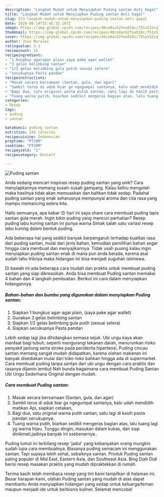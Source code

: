 ```yaml
---
description: "Langkah Mudah untuk Menyiapkan Puding santan Anti Gagal"
title: "Langkah Mudah untuk Menyiapkan Puding santan Anti Gagal"
slug: 523-langkah-mudah-untuk-menyiapkan-puding-santan-anti-gagal
date: 2020-06-14T15:45:15.107Z
image: https://img-global.cpcdn.com/recipes/40ce0ac62fea918c/751x532cq70/puding-santan-foto-resep-utama.jpg
thumbnail: https://img-global.cpcdn.com/recipes/40ce0ac62fea918c/751x532cq70/puding-santan-foto-resep-utama.jpg
cover: https://img-global.cpcdn.com/recipes/40ce0ac62fea918c/751x532cq70/puding-santan-foto-resep-utama.jpg
author: Jose Morales
ratingvalue: 3.1
reviewcount: 12
recipeingredient:
- "1 bungkus agaragar plain saya pake agar wallet"
- "3 gelas belimbing santan"
- "1/2 gelas belimbing gula putih sesuai selera"
- "secukupnya Pasta pandan"
recipeinstructions:
- "Masak secara bersamaan (Santan, gula, dan agar)"
- "Sambil terus di aduk biar gx ngegumpal santanya, kalo udah mendidih matikan Api, siapkan cetakan,"
- "Bagi dua, satu original warna putih santan, satu lagi di kasih pasta pandan secukupnya."
- "Tuang warna putih, biarkan sedikit mengeras bagian atas, lalu tuang lagi yg warna hijau. Tunggu dingin, masukan dalam kukas, dan siap dinikmati,jadinya banyak ini ssebenarnya.."
categories:
- Resep
tags:
- puding
- santan

katakunci: puding santan 
nutrition: 245 calories
recipecuisine: Indonesian
preptime: "PT30M"
cooktime: "PT30M"
recipeyield: "1"
recipecategory: Dessert

---
```



![Puding santan](https://img-global.cpcdn.com/recipes/40ce0ac62fea918c/751x532cq70/puding-santan-foto-resep-utama.jpg)

Anda sedang mencari inspirasi resep puding santan yang unik? Cara menyiapkannya memang susah-susah gampang. Kalau keliru mengolah maka hasilnya tidak akan memuaskan dan bahkan tidak sedap. Padahal puding santan yang enak seharusnya mempunyai aroma dan cita rasa yang mampu memancing selera kita.

Hallo semuanya, apa kabar 😊 hari ini saya share cara membuat puding lapis santan gula merah. Ingin bikin puding yang mencuri perhatian? Resep puding labu kuning santan ini punya warna Simak salah satu variasi resep labu kuning dalam bentuk puding.

Ada beberapa hal yang sedikit banyak berpengaruh terhadap kualitas rasa dari puding santan, mulai dari jenis bahan, kemudian pemilihan bahan segar hingga cara membuat dan menyajikannya. Tidak usah pusing kalau ingin menyiapkan puding santan enak di mana pun anda berada, karena asal sudah tahu triknya maka hidangan ini bisa menjadi suguhan istimewa.


Di bawah ini ada beberapa cara mudah dan praktis untuk membuat puding santan yang siap dikreasikan. Anda bisa membuat Puding santan memakai 4 bahan dan 4 langkah pembuatan. Berikut ini cara dalam menyiapkan hidangannya.

<!--inarticleads1-->

##### Bahan-bahan dan bumbu yang digunakan dalam menyiapkan Puding santan:

1. Siapkan 1 bungkus agar-agar plain, (saya pake agar wallet)
1. Gunakan 3 gelas belimbing santan
1. Siapkan 1/2 gelas belimbing gula putih (sesuai selera)
1. Siapkan secukupnya Pasta pandan


Lebih sedap lagi jika dihidangkan semasa sejuk. Ubi ungu kaya akan manfaat bagi tubuh, seperti mengurangi tekanan darah, menurunkan risiko penyakit jantung serta stroke pada penderita hipertensi. Puding cincau santan memang sangat mudah didapatkan, karena olahan makanan ini banyak disediakan mulai dari toko-toko bahkan hingga ada di supermarket. Cara membuat puding tanpa santan dari ubi ungu dengan cara praktis dan rasanya dijamin lembut Nah bunda bagaimana cara membuat Puding Santan Ubi Ungu Sederhana Original dengan mudah. 

<!--inarticleads2-->

##### Cara membuat Puding santan:

1. Masak secara bersamaan (Santan, gula, dan agar)
1. Sambil terus di aduk biar gx ngegumpal santanya, kalo udah mendidih matikan Api, siapkan cetakan,
1. Bagi dua, satu original warna putih santan, satu lagi di kasih pasta pandan secukupnya.
1. Tuang warna putih, biarkan sedikit mengeras bagian atas, lalu tuang lagi yg warna hijau. Tunggu dingin, masukan dalam kukas, dan siap dinikmati,jadinya banyak ini ssebenarnya..


Puding lumut ini terbilang resep &#39;jadul&#39; yang kebanyakan orang mungkin sudah lupa cara membuatnya. Biasanya puding semacam ini menggunakan santan. Tapi supaya lebih sehat, sebaiknya santan. Produk Puding santan paling populer di Mid East, Eastern Asia, dan Southeast Asia. Blog Diah Didi berisi resep masakan praktis yang mudah dipraktekkan di rumah. 

Terima kasih telah membaca resep yang tim kami tampilkan di halaman ini. Besar harapan kami, olahan Puding santan yang mudah di atas dapat membantu Anda menyiapkan hidangan yang sedap untuk keluarga/teman maupun menjadi ide untuk berbisnis kuliner. Selamat mencoba!
